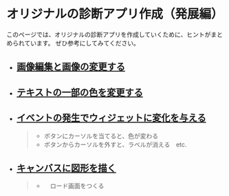 # オリジナルの診断アプリ作成（発展編）
このページでは、オリジナルの診断アプリを作成していくために、ヒントがまとめられています。
ぜひ参考にしてみてください。


- ## [画像編集と画像の変更する](Image)<br>
- ## [テキストの一部の色を変更する](Text)<br>
- ## [イベントの発生でウィジェットに変化を与える](Event)<br>
  > - ボタンにカーソルを当てると、色が変わる
  > - ボタンからカーソルを外すと、ラベルが消える　etc.
- ## [キャンバスに図形を描く](Shape)<br>
  > - 　ロード画面をつくる
